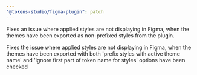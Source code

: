 ```yaml
---
"@tokens-studio/figma-plugin": patch
---
```


Fixes an issue where applied styles are not displaying in Figma, when the themes have been exported as non-prefixed styles from the plugin.

Fixes the issue where applied styles are not displaying in Figma, when the themes have been exported with both 'prefix styles with active theme name' and 'ignore first part of token name for styles' options have been checked
